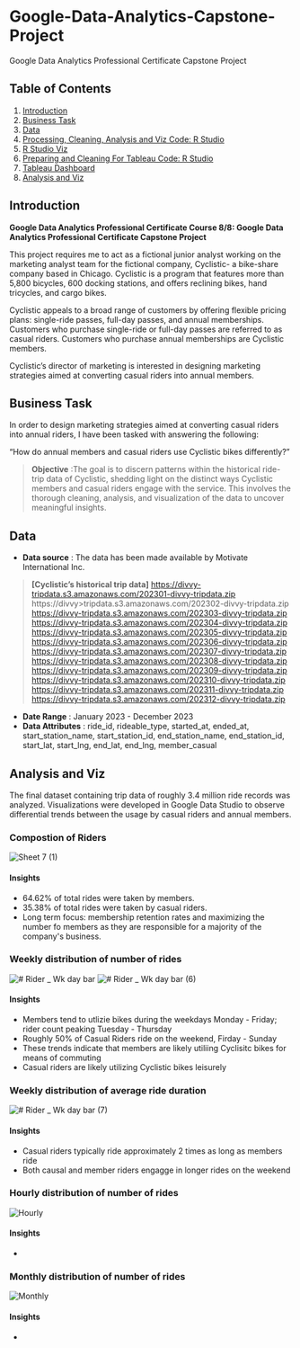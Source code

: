# Google-Data-Analytics-Capstone-Project
Google Data Analytics Professional Certificate Capstone Project


## Table of Contents

1. [Introduction](README.md#introduction)
2. [Business Task](README.md#business-task)
3. [Data](README.md#data)
4. [Processing, Cleaning, Analysis and Viz Code: R Studio](https://github.com/ckkummer/Google-Data-Analytics-Capstone-Project/blob/c1a1b58b6603b111a8dbcdfcfce1f597138ec1cb/Case%20Study%20R.Rmd)
5. [R Studio Viz](https://github.com/ckkummer/Google-Data-Analytics-Capstone-Project/blob/8ca062912be0fcc53cbddafca211da5549079588/Viz%20in%20R%20Studio)
6. [Preparing and Cleaning For Tableau Code: R Studio](https://github.com/ckkummer/Google-Data-Analytics-Capstone-Project/blob/c1a1b58b6603b111a8dbcdfcfce1f597138ec1cb/Case%20Study%20R.Rmd)
7. [Tableau Dashboard](https://public.tableau.com/views/GoogleDataAnalyticsCapstoneDashboard/Dashboard62?:language=en-US&:display_count=n&:origin=viz_share_link)
8. [Analysis and Viz](README.md#Analysis-and-Viz)

## Introduction

**Google Data Analytics Professional Certificate Course 8/8: Google Data Analytics Professional Certificate Capstone Project**

This project requires me to act as a fictional  junior analyst working on the marketing analyst team for the fictional company, Cyclistic- a bike-share company based in Chicago. Cyclistic is a program that features more than 5,800 bicycles, 600 docking stations, and offers reclining bikes, hand tricycles, and cargo bikes.

Cyclistic appeals to a broad range of customers by offering flexible pricing plans: single-ride passes, full-day passes, and annual memberships. Customers who purchase single-ride or full-day passes are referred to as casual riders. Customers who purchase annual memberships are Cyclistic members.

Cyclistic’s director of marketing is interested in designing marketing strategies aimed at converting casual riders into annual members. 

## Business Task

In order to design marketing strategies aimed at converting casual riders into annual riders, I have been tasked with answering the following:

“How do annual members and casual riders use Cyclistic bikes differently?”

> **Objective** :The goal is to discern patterns within the historical ride-trip data of Cyclistic, shedding light on the distinct ways Cyclistic members and casual riders engage with the service. This involves the thorough cleaning, analysis, and visualization of the data to uncover meaningful insights.



## Data

* **Data source** :
 The data has been made available by Motivate International Inc.
> **[Cyclistic’s historical trip data]**
> https://divvy-tripdata.s3.amazonaws.com/202301-divvy-tripdata.zip
> https://divvy>tripdata.s3.amazonaws.com/202302-divvy-tripdata.zip
> https://divvy-tripdata.s3.amazonaws.com/202303-divvy-tripdata.zip
> https://divvy-tripdata.s3.amazonaws.com/202304-divvy-tripdata.zip
> https://divvy-tripdata.s3.amazonaws.com/202305-divvy-tripdata.zip
> https://divvy-tripdata.s3.amazonaws.com/202306-divvy-tripdata.zip
> https://divvy-tripdata.s3.amazonaws.com/202307-divvy-tripdata.zip
> https://divvy-tripdata.s3.amazonaws.com/202308-divvy-tripdata.zip
> https://divvy-tripdata.s3.amazonaws.com/202309-divvy-tripdata.zip
> https://divvy-tripdata.s3.amazonaws.com/202310-divvy-tripdata.zip
> https://divvy-tripdata.s3.amazonaws.com/202311-divvy-tripdata.zip
> https://divvy-tripdata.s3.amazonaws.com/202312-divvy-tripdata.zip


* **Date Range** : January 2023 - December 2023
* **Data Attributes** : ride_id,	rideable_type,	started_at,	ended_at,	start_station_name,	start_station_id,	end_station_name,	end_station_id,	start_lat,	start_lng,	end_lat,	end_lng,	member_casual


## Analysis and Viz

The final dataset containing trip data of roughly 3.4 million ride records was analyzed. 
Visualizations were developed in Google Data Studio to observe differential trends between the usage by casual riders and annual members.  


### Compostion of Riders
![Sheet 7 (1)](https://github.com/ckkummer/Google-Data-Analytics-Capstone-Project/assets/114955006/1e7d887a-e5b7-4354-abf8-6e2d99c57b93)
#### **Insights**
* 64.62% of total rides were taken by members.
* 35.38% of total rides were taken by casual riders.
* Long term focus: membership retention rates and maximizing the number fo members as they are responsible for a majority of the company's business.


### Weekly distribution of number of rides
![# Rider _ Wk day bar](https://github.com/ckkummer/Google-Data-Analytics-Capstone-Project/assets/114955006/703a323d-b0df-4e6a-baae-d62e56403851)
![# Rider _ Wk day bar (6)](https://github.com/ckkummer/Google-Data-Analytics-Capstone-Project/assets/114955006/7f43453b-7f3f-47da-b84d-e6192cdde90d)
#### **Insights**
* Members tend to utlizie bikes during the weekdays Monday - Friday; rider count peaking Tuesday - Thursday
* Roughly 50% of Casual Riders ride on the weekend, Firday - Sunday
* These trends indicate that members are likely utiliing Cyclisitc bikes for means of commuting
* Casual riders are likely utilizing Cyclistic bikes leisurely
  

### Weekly distribution of average ride duration
![# Rider _ Wk day bar (7)](https://github.com/ckkummer/Google-Data-Analytics-Capstone-Project/assets/114955006/2f596834-35d9-49e8-8164-992cf8b55749)
#### **Insights**
* Casual riders typically ride approximately 2 times as long as members ride
* Both causal and member riders engagge in longer rides on the weekend


### Hourly distribution of number of rides
![Hourly](https://github.com/ckkummer/Google-Data-Analytics-Capstone-Project/assets/114955006/1f0fa050-75f8-4467-84de-7c5be3bb08d6)
#### **Insights**
* 


### Monthly distribution of number of rides 
![Monthly](https://github.com/ckkummer/Google-Data-Analytics-Capstone-Project/assets/114955006/837a2011-6ec9-4da3-b54f-5366d7d49527)
#### **Insights**
*  



